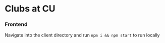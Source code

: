 # Clubs at CU

### Frontend
Navigate into the client directory and run `npm i && npm start` to run locally
